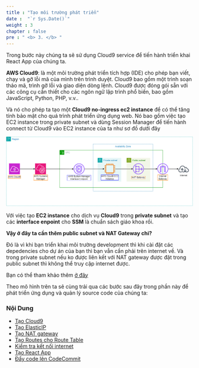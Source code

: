 ```yaml
---
title : "Tạo môi trường phát triển"
date :  "`r Sys.Date()`" 
weight : 3 
chapter : false
pre : " <b> 3. </b> "
---
```


Trong bước này chúng ta sẽ sử dụng Cloud9 service để tiến hành triển khai React App của chúng ta.

**AWS Cloud9**: là một môi trường phát triển tích hợp (IDE) cho phép bạn viết, chạy và gỡ lỗi mã của mình trên trình duyệt. Cloud9 bao gồm một trình soạn thảo mã, trình gỡ lỗi và giao diện dòng lệnh. Cloud9 được đóng gói sẵn với các công cụ cần thiết cho các ngôn ngữ lập trình phổ biến, bao gồm JavaScript, Python, PHP, v.v..

Và nó cho phép ta tạo một **Cloud9 no-ingress ec2 instance** để có thể tăng tính bảo mật cho quá trình phát triển ứng dụng web.
Nó bao gồm việc tạo EC2 instance trong private subnet và dùng Session Manager để tiến hành connect từ Cloud9 vào EC2 instance của ta như sơ đồ dưới đây

![IMAGE](/images/3-developmentEnvironment/001-developmentEnvironment.png)

Với việc tạo **EC2 instance** cho dịch vụ **Cloud9** trong **private subnet** và tạo các **interface enpoint** cho **SSM** là chuẩn sách giáo khoa rồi. 

**Vậy ở đây ta cần thêm public subnet và NAT Gateway chi?**

Đó là vì khi bạn triển khai môi trường development thì khi cài đặt các depedencies cho dự án của bạn thì bạn vẫn cần phải trên internet về. Và trong private subnet nếu ko được liên kết với NAT gateway được đặt trong public subnet thì không thể truy cập internet được.

Bạn có thể tham khảo thêm [ở đây](https://docs.aws.amazon.com/cloud9/latest/user-guide/vpc-settings.html#vpc-settings-create-subnet)

Theo mô hình trên ta sẽ cùng trải qua các bước sau đây trong phần này để phát triển ứng dụng và quản lý source code của chúng ta:

### Nội Dung
 - [Tạo Cloud9](3.1-createCloud9/)
 - [Tạo ElasticIP](3.2-createElasticIP/)
 - [Tạo NAT gateway](3.3-createNatGateway/)
 - [Tạo Routes cho Route Table](3.4-createRoutes/)
 - [Kiểm tra kết nối internet](3.5-checkConnectionInternet/)
 - [Tạo React App](3.6-createReactApp/)
 - [Đẩy code lên CodeCommit](3.7-pushCode/)

